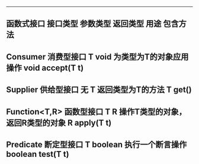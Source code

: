 

--------------------------------------------------------------------------------------------------------------------------------------
 函数式接口		接口类型		参数类型			返回类型				用途								包含方法
------------------------------------------------------------------------------------------------------------------
Consumer<T>		消费型接口		   T				void			为类型为T的对象应用操作				void accept(T t)
------------------------------------------------------------------------------------------------------------------
Supplier<T>		供给型接口		   无				  T				返回类型为T的方法						T get()
------------------------------------------------------------------------------------------------------------------
Function<T,R>		函数型接口		   T				  R				操作T类型的对象，返回R类型的对象		R apply(T t)
------------------------------------------------------------------------------------------------------------------
Predicate<T>		断定型接口	       T			   boolean			执行一个断言操作						boolean test(T t)
-------------------------------------------------------------------------------------------------------------------